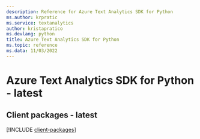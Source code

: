 ```yaml
---
description: Reference for Azure Text Analytics SDK for Python
ms.author: krpratic
ms.service: textanalytics
author: kristapratico
ms.devlang: python
title: Azure Text Analytics SDK for Python
ms.topic: reference
ms.data: 11/03/2022
---
```

# Azure Text Analytics SDK for Python - latest

## Client packages - latest
[!INCLUDE [client-packages](text-analytics-client-index.md)]